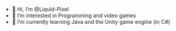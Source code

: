 - 👋 Hi, I’m @Liquid-Pixel
- 👀 I’m interested in Programming and video games
- 🌱 I’m currently learning Java and the Unity game engine (in C#)

<!---
Liquid-Pixel/Liquid-Pixel is a ✨ special ✨ repository because its `README.md` (this file) appears on your GitHub profile.
You can click the Preview link to take a look at your changes.
--->
